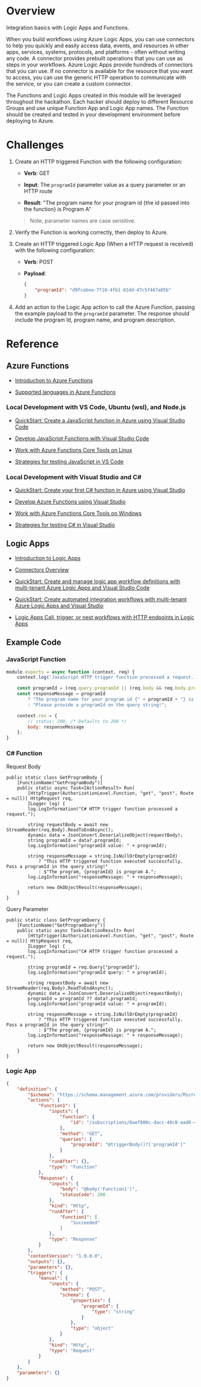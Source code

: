 # Overview
Integration basics with Logic Apps and Functions.

When you build workflows using Azure Logic Apps, you can use connectors to help you quickly and easily access data, events, and resources in other apps, services, systems, protocols, and platforms - often without writing any code.  A connector provides prebuilt operations that you can use as steps in your workflows.  Azure Logic Apps provide hundreds of connectors that you can use.  If no connector is available for the resource that you want to access, you can use the generic HTTP operation to communicate with the service, or you can create a custom connector.

The Functions and Logic Apps created in this module will be leveraged throughout the hackathon.  Each hacker should deploy to different Resource Groups and use unique Function App and Logic App names.  The Function should be created and tested in your development environment before deploying to Azure.

# Challenges

1. Create an HTTP triggered Function with the following configuration:
    
    * **Verb**: GET

    * **Input**: The `programId` parameter value as a query parameter or an HTTP route

    * **Result**: "The program name for your program id {the id passed into the function} is Program A"
    
    > Note, parameter names are case sensitive.
    
2. Verify the Function is working correctly, then deploy to Azure.

3. Create an HTTP triggered Logic App (When a HTTP request is received) with the following configuration:

    * **Verb**: POST

    * **Payload**:

        ```JSON
        {
            "programId": "d9fcabea-7f10-4fb1-81dd-47c5f467a05b"
        }
        ```

3. Add an action to the Logic App action to call the Azure Function, passing the example payload to the `programId` parameter. The response should include the program Id, program name, and program description.

# Reference

## Azure Functions

* [Introduction to Azure Functions](https://docs.microsoft.com/azure/azure-functions/functions-overview)

* [Supported languages in Azure Functions](https://docs.microsoft.com/azure/azure-functions/supported-languages)

### Local Development with VS Code, Ubuntu (wsl), and Node.js

* [QuickStart: Create a JavaScript function in Azure using Visual Studio Code](https://docs.microsoft.com/en-us/azure/azure-functions/create-first-function-vs-code-node)

* [Develop JavaScript Functions with Visual Studio Code](https://docs.microsoft.com/en-us/azure/azure-functions/functions-develop-vs-code?tabs=nodejs)

* [Work with Azure Functions Core Tools on Linux](https://docs.microsoft.com/en-us/azure/azure-functions/functions-run-local?tabs=linux)

* [Strategies for testing JavaScript in VS Code](https://docs.microsoft.com/en-us/azure/azure-functions/functions-test-a-function#javascript-in-vs-code)

### Local Development with Visual Studio and C#

* [QuickStart: Create your first C# function in Azure using Visual Studio](https://docs.microsoft.com/en-us/azure/azure-functions/functions-create-your-first-function-visual-studio)

* [Develop Azure Functions using Visual Studio](https://docs.microsoft.com/en-us/azure/azure-functions/functions-develop-vs)

* [Work with Azure Functions Core Tools on Windows](https://docs.microsoft.com/en-us/azure/azure-functions/functions-run-local?tabs=windows)

* [Strategies for testing C# in Visual Studio](https://docs.microsoft.com/en-us/azure/azure-functions/functions-test-a-function#c-in-visual-studio)

## Logic Apps

* [Introduction to Logic Apps](https://docs.microsoft.com/azure/logic-apps/logic-apps-overview)  

* [Connectors Overview](https://docs.microsoft.com/en-us/azure/connectors/apis-list)  

* [QuickStart: Create and manage logic app workflow definitions with multi-tenant Azure Logic Apps and Visual Studio Code](https://docs.microsoft.com/en-us/azure/logic-apps/quickstart-create-logic-apps-visual-studio-code)  

* [QuickStart: Create automated integration workflows with multi-tenant Azure Logic Apps and Visual Studio](https://docs.microsoft.com/en-us/azure/logic-apps/quickstart-create-logic-apps-with-visual-studio)

* [Logic Apps Call, trigger, or nest workflows with HTTP endpoints in Logic Apps](https://docs.microsoft.com/azure/logic-apps/logic-apps-http-endpoint)

## Example Code

### JavaScript Function

```JavaScript
module.exports = async function (context, req) {
    context.log('JavaScript HTTP trigger function processed a request.');

    const programId = (req.query.programId || (req.body && req.body.programId));
    const responseMessage = programId
        ? "The program name for your program id {" + programId + "} is Program A."
        : "Please provide a programId on the query string!";

    context.res = {
        // status: 200, /* Defaults to 200 */
        body: responseMessage
    };
}
```

### C# Function

Request Body

```CSharp
public static class GetProgramBody {
    [FunctionName("GetProgramBody")]
    public static async Task<IActionResult> Run(
        [HttpTrigger(AuthorizationLevel.Function, "get", "post", Route = null)] HttpRequest req,
        ILogger log) {
        log.LogInformation("C# HTTP trigger function processed a request.");

        string requestBody = await new StreamReader(req.Body).ReadToEndAsync();
        dynamic data = JsonConvert.DeserializeObject(requestBody);
        string programId = data?.programId;
        log.LogInformation("programId value: " + programId);

        string responseMessage = string.IsNullOrEmpty(programId)
            ? "This HTTP triggered function executed successfully. Pass a programId in the query string!"
            : $"The program, {programId} is program A.";
        log.LogInformation("responseMessage: " + responseMessage);

        return new OkObjectResult(responseMessage);
    }
}
```

Query Parameter

```CSharp
public static class GetProgramQuery {
    [FunctionName("GetProgramQuery")]
    public static async Task<IActionResult> Run(
        [HttpTrigger(AuthorizationLevel.Function, "get", "post", Route = null)] HttpRequest req,
        ILogger log) {
        log.LogInformation("C# HTTP trigger function processed a request.");

        string programId = req.Query["programId"];
        log.LogInformation("programId query: " + programId);

        string requestBody = await new StreamReader(req.Body).ReadToEndAsync();
        dynamic data = JsonConvert.DeserializeObject(requestBody);
        programId = programId ?? data?.programId;
        log.LogInformation("programId value: " + programId);

        string responseMessage = string.IsNullOrEmpty(programId)
            ? "This HTTP triggered function executed successfully. Pass a programId in the query string!"
            : $"The program, {programId} is program A.";
        log.LogInformation("responseMessage: " + responseMessage);

        return new OkObjectResult(responseMessage);
    }
}
```


### Logic App

```JSON
{
    "definition": {
        "$schema": "https://schema.management.azure.com/providers/Microsoft.Logic/schemas/2016-06-01/workflowdefinition.json#",
        "actions": {
            "Function1": {
                "inputs": {
                    "function": {
                        "id": "/subscriptions/0aef800c-dacc-40c8-aad0-47207100f1da/resourceGroups/hack-usw3-api/providers/Microsoft.Web/sites/hack-feedback-api/functions/Function1"
                    },
                    "method": "GET",
                    "queries": {
                        "programId": "@triggerBody()?['programId']"
                    }
                },
                "runAfter": {},
                "type": "Function"
            },
            "Response": {
                "inputs": {
                    "body": "@body('Function1')",
                    "statusCode": 200
                },
                "kind": "Http",
                "runAfter": {
                    "Function1": [
                        "Succeeded"
                    ]
                },
                "type": "Response"
            }
        },
        "contentVersion": "1.0.0.0",
        "outputs": {},
        "parameters": {},
        "triggers": {
            "manual": {
                "inputs": {
                    "method": "POST",
                    "schema": {
                        "properties": {
                            "programId": {
                                "type": "string"
                            }
                        },
                        "type": "object"
                    }
                },
                "kind": "Http",
                "type": "Request"
            }
        }
    },
    "parameters": {}
}
```
